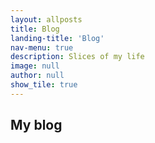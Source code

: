 ```yaml
---
layout: allposts
title: Blog
landing-title: 'Blog'
nav-menu: true
description: Slices of my life
image: null
author: null
show_tile: true
---
```


## My blog
